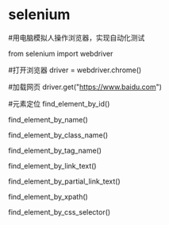 # selenium
#用电脑模拟人操作浏览器，实现自动化测试

from selenium import webdriver

#打开浏览器
driver = webdriver.chrome()

#加载网页
driver.get("https://www.baidu.com")


#元素定位
find_element_by_id()

find_element_by_name()

find_element_by_class_name()

find_element_by_tag_name()

find_element_by_link_text()

find_element_by_partial_link_text()

find_element_by_xpath()

find_element_by_css_selector()

